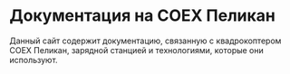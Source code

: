 # Документация на COEX Пеликан

Данный сайт содержит документацию, связанную с квадрокоптером COEX Пеликан, зарядной станцией и технологиями, которые они используют.
